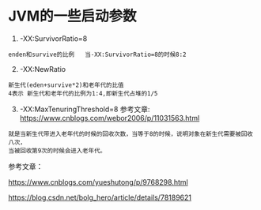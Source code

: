 # JVM的一些启动参数
1. -XX:SurvivorRatio=8
```jshelllanguage
enden和survive的比例   当-XX:SurvivorRatio=8的时候8:2
```
2. -XX:NewRatio
```jshelllanguage
新生代(eden+survive*2)和老年代的比值
4表示 新生代和老年代的比例为1:4,即新生代占堆的1/5
```
3. -XX:MaxTenuringThreshold=8
参考文章:
https://www.cnblogs.com/webor2006/p/11031563.html
```jshelllanguage
就是当新生代带进入老年代的时候的回收次数，当等于8的时候，说明对象在新生代需要被回收八次，
当被回收第9次的时候会进入老年代。
```





参考文章：

https://www.cnblogs.com/yueshutong/p/9768298.html

https://blog.csdn.net/bolg_hero/article/details/78189621